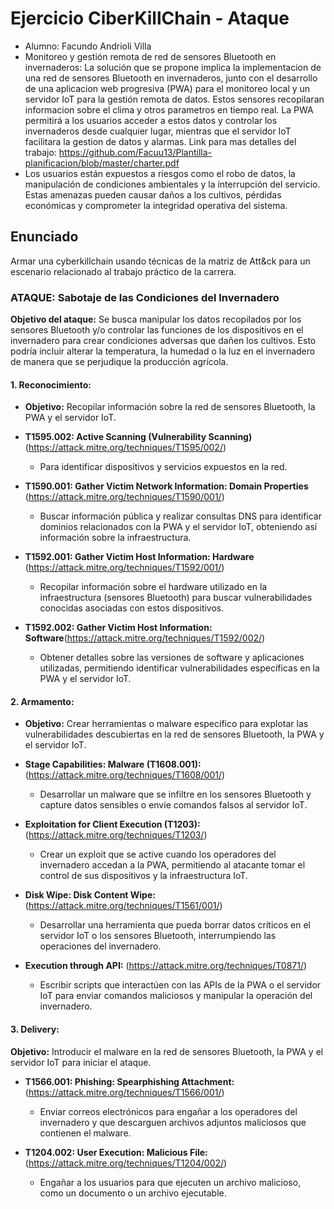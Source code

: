 # Ejercicio CiberKillChain - Ataque

* Alumno: Facundo Andrioli Villa
* Monitoreo y gestión remota de red de sensores Bluetooth en invernaderos:
La solución que se propone implica la implementacion de una red de sensores Bluetooth en invernaderos, junto con el desarrollo de una aplicacion web progresiva (PWA) para el monitoreo local y un servidor IoT para la gestión remota de datos. Estos sensores recopilaran informacion sobre el clima y otros parametros en tiempo real. La PWA permitirá a los usuarios acceder a estos datos y controlar los invernaderos desde cualquier lugar, mientras que el servidor IoT facilitara la gestion de datos y alarmas.
Link para mas detalles del trabajo: https://github.com/Facuu13/Plantilla-planificacion/blob/master/charter.pdf
* Los usuarios están expuestos a riesgos como el robo de datos, la manipulación de condiciones ambientales y la interrupción del servicio. Estas amenazas pueden causar daños a los cultivos, pérdidas económicas y comprometer la integridad operativa del sistema. 

## Enunciado

Armar una cyberkillchain usando técnicas de la matriz de Att&ck para un escenario relacionado al trabajo práctico de la carrera.

### ATAQUE: Sabotaje de las Condiciones del Invernadero

**Objetivo del ataque:**
Se busca manipular los datos recopilados por los sensores Bluetooth y/o controlar las funciones de los dispositivos en el invernadero para crear condiciones adversas que dañen los cultivos. Esto podría incluir alterar la temperatura, la humedad o la luz en el invernadero de manera que se perjudique la producción agrícola.

#### 1. Reconocimiento:
* **Objetivo:** Recopilar información sobre la red de sensores Bluetooth, la PWA y el servidor IoT.

- **T1595.002: Active Scanning (Vulnerability Scanning)** (https://attack.mitre.org/techniques/T1595/002/)
    - Para identificar dispositivos y servicios expuestos en la red.

- **T1590.001: Gather Victim Network Information: Domain Properties** (https://attack.mitre.org/techniques/T1590/001/)
    - Buscar información pública y realizar consultas DNS para identificar dominios relacionados con la PWA y el servidor IoT, obteniendo así información sobre la infraestructura.

- **T1592.001: Gather Victim Host Information: Hardware** (https://attack.mitre.org/techniques/T1592/001/)
    - Recopilar información sobre el hardware utilizado en la infraestructura (sensores Bluetooth) para buscar vulnerabilidades conocidas asociadas con estos dispositivos.

- **T1592.002: Gather Victim Host Information: Software**(https://attack.mitre.org/techniques/T1592/002/)
    - Obtener detalles sobre las versiones de software y aplicaciones utilizadas, permitiendo identificar vulnerabilidades específicas en la PWA y el servidor IoT.

#### 2. Armamento:
* **Objetivo:** Crear herramientas o malware específico para explotar las vulnerabilidades descubiertas en la red de sensores Bluetooth, la PWA y el servidor IoT.

- **Stage Capabilities: Malware (T1608.001):** (https://attack.mitre.org/techniques/T1608/001/)
  - Desarrollar un malware que se infiltre en los sensores Bluetooth y capture datos sensibles o envíe comandos falsos al servidor IoT.

- **Exploitation for Client Execution (T1203):** (https://attack.mitre.org/techniques/T1203/)
  - Crear un exploit que se active cuando los operadores del invernadero accedan a la PWA, permitiendo al atacante tomar el control de sus dispositivos y la infraestructura IoT.

- **Disk Wipe: Disk Content Wipe:** (https://attack.mitre.org/techniques/T1561/001/)
  - Desarrollar una herramienta que pueda borrar datos críticos en el servidor IoT o los sensores Bluetooth, interrumpiendo las operaciones del invernadero.

- **Execution through API:** (https://attack.mitre.org/techniques/T0871/)
  - Escribir scripts que interactúen con las APIs de la PWA o el servidor IoT para enviar comandos maliciosos y manipular la operación del invernadero.

#### 3. Delivery:

**Objetivo:** Introducir el malware en la red de sensores Bluetooth, la PWA y el servidor IoT para iniciar el ataque.

- **T1566.001: Phishing: Spearphishing Attachment:** (https://attack.mitre.org/techniques/T1566/001/)
    - Enviar correos electrónicos para engañar a los operadores del invernadero y que descarguen archivos adjuntos maliciosos que contienen el malware.

- **T1204.002: User Execution: Malicious File:** (https://attack.mitre.org/techniques/T1204/002/)
    - Engañar a los usuarios para que ejecuten un archivo malicioso, como un documento o un archivo ejecutable. 
